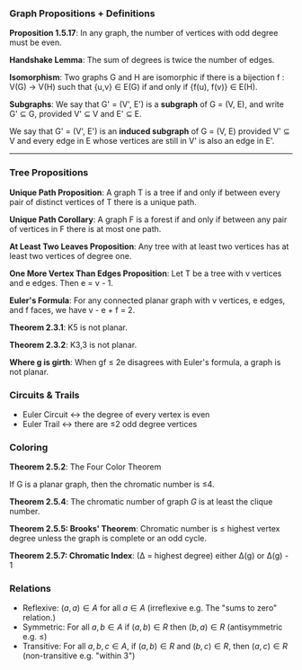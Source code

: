 ### Graph Propositions + Definitions

**Proposition 1.5.17**: In any graph, the number of vertices with odd degree must be even.

**Handshake Lemma**: The sum of degrees is twice the number of edges.

**Isomorphism**: Two graphs G and H are isomorphic if there is a bijection f : V(G) → V(H) such that {u,v} ∈ E(G) if and only if {f(u), f(v)} ∈ E(H).

**Subgraphs**: We say that G' = (V', E') is a **subgraph** of G = (V, E), and write G' ⊆ G, provided V' ⊆ V and E' ⊆ E.

We say that G' = (V', E') is an **induced subgraph** of G = (V, E) provided V' ⊆ V and every edge in E whose vertices are still in V' is also an edge in E'.

---

### Tree Propositions

**Unique Path Proposition**: A graph T is a tree if and only if between every pair of distinct vertices of T there is a unique path.

**Unique Path Corollary**: A graph F is a forest if and only if between any pair of vertices in F there is at most one path.

**At Least Two Leaves Proposition**: Any tree with at least two vertices has at least two vertices of degree one.

**One More Vertex Than Edges Proposition**: Let T be a tree with v vertices and e edges. Then e = v - 1.

**Euler's Formula**: For any connected planar graph with v vertices, e edges, and f faces, we have v - e + f = 2.

**Theorem 2.3.1**: K5 is not planar.

**Theorem 2.3.2**: K3,3 is not planar.

**Where g is girth**: When gf ≤ 2e disagrees with Euler's formula, a graph is not planar.

### Circuits & Trails

* Euler Circuit ↔︎ the degree of every vertex is even
* Euler Trail ↔︎ there are ≤2 odd degree vertices

### Coloring

**Theorem 2.5.2**: The Four Color Theorem

If G is a planar graph, then the chromatic number is ≤4.

**Theorem 2.5.4**: The chromatic number of graph $G$ is at least the clique number.

**Theorem 2.5.5: Brooks' Theorem**:
Chromatic number is ≤ highest vertex degree unless the graph is complete or an odd cycle.

**Theorem 2.5.7: Chromatic Index**:
(∆ = highest degree) either ∆(g) or ∆(g) - 1

### Relations
* Reflexive: $(a,a) \in A$ for all $a \in A$ (irreflexive e.g. The "sums to zero" relation.)
* Symmetric: For all $a,b \in A$ if $(a,b) \in R$ then $(b,a) \in R$ (antisymmetric e.g. ≤)
* Transitive: For all $a,b,c \in A$, if $(a,b) \in R$ and $(b,c) \in R$, then $(a,c) \in R$ (non-transitive e.g. "within 3")